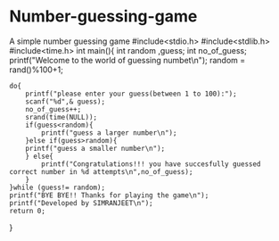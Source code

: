 # Number-guessing-game
A simple number guessing game
#include<stdio.h>
#include<stdlib.h>
#include<time.h>
int main(){
	int random ,guess;
	int no_of_guess;
	printf("Welcome to the world of guessing numbet\n");
	random = rand()%100+1;
	
	do{
		printf("please enter your guess(between 1 to 100):");
		scanf("%d",& guess);
		no_of_guess++;
		srand(time(NULL));
		if(guess<random){
			printf("guess a larger number\n");
		}else if(guess>random){
		printf("guess a smaller number\n");
		} else{
			printf("Congratulations!!! you have succesfully guessed correct number in %d attempts\n",no_of_guess);
		}
	}while (guess!= random);
	printf("BYE BYE!! Thanks for playing the game\n");
	printf("Developed by SIMRANJEET\n");
	return 0;
}
